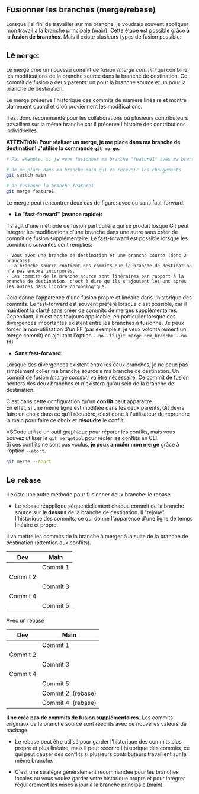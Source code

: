 ## Fusionner les branches (merge/rebase)

Lorsque j'ai fini de travailler sur ma branche, je voudrais souvent appliquer mon travail à la branche principale (main).
Cette étape est possible grâce à la **fusion de branches**. Mais il existe plusieurs types de fusion possible:

## Le `merge`:

Le merge crée un nouveau commit de fusion *(merge commit)* qui combine les modifications de la branche source dans la branche de destination. Ce commit de fusion a deux parents: un pour la branche source et un pour la branche de destination.

Le merge préserve l'historique des commits de manière linéaire et montre clairement quand et d'où proviennent les modifications.

Il est donc recommandé pour les collaborations où plusieurs contributeurs travaillent sur la même branche car il préserve l'histoire des contributions individuelles.

**ATTENTION: Pour réaliser un merge, je me place dans ma branche de destination! J'utilise la commande `git merge`.**

```bash
# Par exemple, si je veux fusionner ma branche "feature1" avec ma branche "main"

# Je me place dans ma branche main qui va recevoir les changements
git switch main

# Je fusionne la branche feature1
git merge feature1
```

Le merge peut rencontrer deux cas de figure: avec ou sans fast-forward.


- **Le "fast-forward" (avance rapide):**

il s'agit d'une méthode de fusion particulière qui se produit losque Git peut intégrer les modifications d'une branche dans une autre sans créer de commit de fusion supplémentaire. Le fast-forward est possible lorsque les conditions suivantes sont remplies:

    - Vous avec une branche de destination et une branche source (donc 2 branches)
    - La branche source contient des commits que la branche de destination n'a pas encore incorporés.
    - Les commits de la branche source sont linéraires par rapport à la branche de destination, c'est à dire qu'ils s'ajoutent les uns après les autres dans l'ordre chronologique.

Cela donne l'apparence d'une fusion propre et linéaire dans l'historique des commits. Le fast-forward est souvent préféré lorsque c'est possible, car il maintient la clarté sans créer de commits de merges supplémentaires. Cependant, il n'est pas toujours applicable, en particulier lorsque des divergences importantes existent entre les branches à fusionne. Je peux forcer la non-utilisation d'un FF (par exemple si je veux volontairement un merge commit) en ajoutant l'option `--no--ff` (`git merge nom_branche --no-ff`)

- **Sans fast-forward:**

Lorsque des divergences existent entre les deux branches, je ne peux pas simplement coller ma branche source à ma branche de destination. Un commit de fusion *(merge commit)* va être nécessaire. Ce commit de fusion héritera des deux branches et n'existera qu'au sein de la branche de destination.

C'est dans cette configuration qu'un **conflit** peut apparaitre.  
En effet, si une même ligne est modifiée dans les deux parents, Git devra faire un choix dans ce qu'il récupère, c'est donc à l'utilisateur de reprendre la main pour faire ce choix et **résoudre** le conflit.

VSCode utilise un outil graphique pour réparer les conflits, mais vous pouvez utiliser le `git mergetool` pour régler les conflits en CLI.  
Si ces conflits ne sont pas voulus, **je peux annuler mon merge** grâce à l'option `--abort`.

```bash
git merge --abort
```

## Le `rebase`

Il existe une autre méthode pour fusionner deux branche: le rebase.

- Le rebase réapplique séquentiellement chaque commit de la branche source sur **le dessus** de la branche de destination. Il "rejoue" l'historique des commits, ce qui donne l'apparence d'une ligne de temps linéaire et propre. 

Il va mettre les commits de la branche à merger à la suite de la branche de destination (attention aux conflits).

|Dev|Main|
|---|---|
||Commit 1|
|Commit 2||
||Commit 3|
|Commit 4||
||Commit 5|

Avec un rebase

|Dev|Main|
|---|---|
||Commit 1|
|Commit 2||
||Commit 3|
|Commit 4||
||Commit 5| 
||Commit 2' (rebase)| 
||Commit 4' (rebase)| 

**Il ne crée pas de commits de fusion supplémentaires.** Les commits originaux de la branche source sont réécrits avec de nouvelles valeurs de hachage.

- Le rebase peut être utilisé pour garder l'historique des commits plus propre et plus linéaire, mais il peut réécrire l'historique des commits, ce qui peut causer des conflits si plusieurs contributeurs travaillent sur la même branche.

- C'est une stratégie généralement recommandée pour les branches locales où vous voulez garder votre historique propre et pour intégrer régulièrement les mises à jour à la branche principale (main).